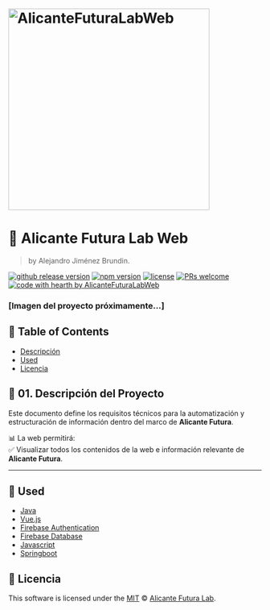 # <img src="/docs/img/logo_AlicanteFuturaLabWeb.jpg" alt="AlicanteFuturaLabWeb" width="400" height="400">




# 🚀 Alicante Futura Lab Web

> by Alejandro Jiménez Brundin.

[![github release version](https://img.shields.io/github/v/release/brundindev/Alicante-Futura-Lab-Web.svg?include_prereleases)](https://github.com/brundindev/Alicante-Futura-Lab-Web/releases/latest) [![npm version](https://img.shields.io/npm/v/@toast-ui/editor.svg)](https://www.npmjs.com/package/@toast-ui/editor) [![license](https://img.shields.io/github/license/brundindev/tui.editor.svg)](https://github.com/brundindev/Alicante-Futura-Lab-Web/blob/main/LICENSE) [![PRs welcome](https://img.shields.io/badge/PRs-welcome-ff69b4.svg)](https://github.com/nhn/tui.editor/issues?q=is%3Aissue+is%3Aopen+label%3A%22help+wanted%22) [![code with hearth by AlicanteFuturaLabWeb](https://img.shields.io/badge/%3C%2F%3E%20with%20%E2%99%A5%20by-AlicanteFuturaLabWeb-ff1414.svg)](https://github.com/nhn)

### [Imagen del proyecto próximamente...]

## 🚩 Table of Contents

- [Descripción](#-📌01.-descripcion-del-proyecto)
- [Used](#-used)
- [Licencia](#-licencia)

## 📌 01. Descripción del Proyecto  
Este documento define los requisitos técnicos para la automatización y estructuración de información dentro del marco de **Alicante Futura**.  

📊 La web permitirá:  
✅ Visualizar todos los contenidos de la web e información relevante de **Alicante Futura**.  

---

## 🚀 Used

* [Java](https://java.com)
* [Vue.js](https://vuejs.org)
* [Firebase Authentication](https://firebase.com)
* [Firebase Database](https://firebase.com)
* [Javascript](https://developer.mozilla.org/es/docs/Web/JavaScript)
* [Springboot](https://spring.io/projects/spring-boot)


## 📜 Licencia

This software is licensed under the [MIT](https://github.com/brundindev/Alicante-Futura-Lab-Web/blob/main/LICENSE) © [Alicante Futura Lab](https://github.com/brundindev/Alicante-Futura-Lab-Web).
